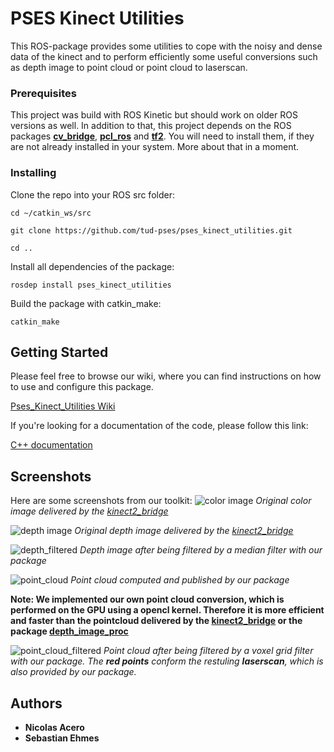 # PSES Kinect Utilities

This ROS-package provides some utilities to cope with the noisy and dense data of the kinect and to perform efficiently some useful conversions such as depth image to point cloud or point cloud to laserscan.

### Prerequisites

This project was build with ROS Kinetic but should work on older ROS versions as well. In addition to that, this project depends on the ROS packages **[cv_bridge](http://wiki.ros.org/cv_bridge)**, **[pcl_ros](http://wiki.ros.org/pcl_ros)** and **[tf2](http://wiki.ros.org/tf2)**. You will need to install them, if they are not already installed in your system. More about that in a moment.


### Installing

Clone the repo into your ROS src folder:

`cd ~/catkin_ws/src`

`git clone https://github.com/tud-pses/pses_kinect_utilities.git`

`cd ..`

Install all dependencies of the package:

`rosdep install pses_kinect_utilities`

Build the package with catkin_make:

`catkin_make`

## Getting Started

Please feel free to browse our wiki, where you can find instructions on how to use and configure this package.

[Pses_Kinect_Utilities Wiki](https://github.com/tud-pses/pses_kinect_utilities/wiki)

If you're looking for a documentation of the code, please follow this link:

[C++ documentation](https://tud-pses.github.io/pses_kinect_utilities/)


## Screenshots

Here are some screenshots from our toolkit:
![color image](http://gdurl.com/eVJv)
*Original color image delivered by the [kinect2_bridge](https://github.com/tud-pses/iai_kinect2)*

![depth image](http://gdurl.com/zjkm)
*Original depth image delivered by the [kinect2_bridge](https://github.com/tud-pses/iai_kinect2)*

![depth_filtered](http://gdurl.com/VgR6)
*Depth image after being filtered by a median filter with our package*

![point_cloud](http://gdurl.com/baz4)
*Point cloud computed and published by our package*

**Note: We implemented our own point cloud conversion, which is performed on the GPU using a opencl kernel. Therefore it is more efficient and faster than the pointcloud delivered by the [kinect2_bridge](https://github.com/tud-pses/iai_kinect2) or the package [depth_image_proc](http://wiki.ros.org/depth_image_proc)**

![point_cloud_filtered](http://gdurl.com/hVMu)
*Point cloud after being filtered by a voxel grid filter with our package. The **red points** conform the restuling **laserscan**, which is also provided by our package.*

## Authors

* **Nicolas Acero**
* **Sebastian Ehmes**
